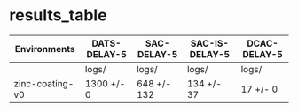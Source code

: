 # results_table
| Environments  |DATS-DELAY-5|SAC-DELAY-5|SAC-IS-DELAY-5|DCAC-DELAY-5|
|---------------|------------|-----------|--------------|------------|
|               |logs/       |logs/      |logs/         |logs/       |
|zinc-coating-v0|1300 +/- 0  |648 +/- 132|134 +/- 37    |17 +/- 0    |

